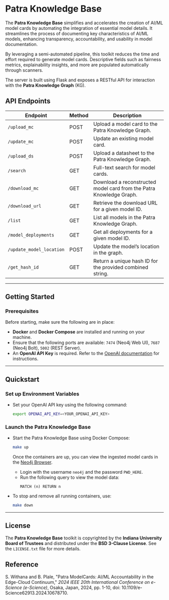 # Patra Knowledge Base

The **Patra Knowledge Base** simplifies and accelerates the creation of AI/ML model cards by automating the integration of essential model details. It streamlines the process of documenting key characteristics of AI/ML models, enhancing transparency, accountability, and usability in model documentation.

By leveraging a semi-automated pipeline, this toolkit reduces the time and effort required to generate model cards. Descriptive fields such as fairness metrics, explainability insights, and more are populated automatically through scanners.

The server is built using Flask and exposes a RESTful API for interaction with the **Patra Knowledge Graph** (KG).

## API Endpoints

| Endpoint                 | Method | Description                                                   |
|--------------------------|--------|---------------------------------------------------------------|
| `/upload_mc`             | POST   | Upload a model card to the Patra Knowledge Graph.             |
| `/update_mc`             | POST   | Update an existing model card.                                |
| `/upload_ds`             | POST   | Upload a datasheet to the Patra Knowledge Graph.              |
| `/search`                | GET    | Full-text search for model cards.                             |
| `/download_mc`           | GET    | Download a reconstructed model card from the Patra Knowledge Graph. |
| `/download_url`          | GET    | Retrieve the download URL for a given model ID.              |
| `/list`                  | GET    | List all models in the Patra Knowledge Graph.                 |
| `/model_deployments`     | GET    | Get all deployments for a given model ID.                     |
| `/update_model_location` | POST   | Update the model’s location in the graph.                     |
| `/get_hash_id`           | GET    | Return a unique hash ID for the provided combined string.     |

---

## Getting Started

### Prerequisites

Before starting, make sure the following are in place:

- **Docker** and **Docker Compose** are installed and running on your machine.
- Ensure that the following ports are available: `7474` (Neo4j Web UI), `7687` (Neo4j Bolt), `5002` (REST Server).
- An **OpenAI API Key** is required. Refer to the [OpenAI documentation](https://platform.openai.com) for instructions.

---

## Quickstart

### Set up Environment Variables
- Set your OpenAI API key using the following command:
    ```bash
    export OPENAI_API_KEY=<YOUR_OPENAI_API_KEY>
    ```

### Launch the Patra Knowledge Base
- Start the Patra Knowledge Base using Docker Compose:
    ```bash
    make up
    ```

   Once the containers are up, you can view the ingested model cards in the [Neo4j Browser](http://localhost:7474/browser/).
   - Login with the username `neo4j` and the password `PWD_HERE`.
   - Run the following query to view the model data:
     ```cypher
     MATCH (n) RETURN n
     ```

- To stop and remove all running containers, use:
    ```bash
    make down
    ```

---

## License

The **Patra Knowledge Base** toolkit is copyrighted by the **Indiana University Board of Trustees** and distributed under the **BSD 3-Clause License**. See the `LICENSE.txt` file for more details.

## Reference

S. Withana and B. Plale, "Patra ModelCards: AI/ML Accountability in the Edge-Cloud Continuum," *2024 IEEE 20th International Conference on e-Science (e-Science)*, Osaka, Japan, 2024, pp. 1-10, doi: 10.1109/e-Science62913.2024.10678710.